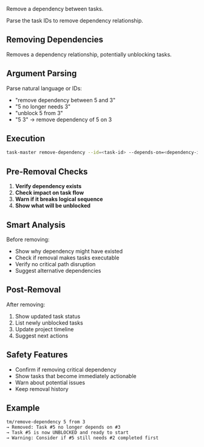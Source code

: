 Remove a dependency between tasks.


Parse the task IDs to remove dependency relationship.

## Removing Dependencies

Removes a dependency relationship, potentially unblocking tasks.

## Argument Parsing

Parse natural language or IDs:
- "remove dependency between 5 and 3"
- "5 no longer needs 3"
- "unblock 5 from 3"
- "5 3" → remove dependency of 5 on 3

## Execution

```bash
task-master remove-dependency --id=<task-id> --depends-on=<dependency-id>
```

## Pre-Removal Checks

1. **Verify dependency exists**
2. **Check impact on task flow**
3. **Warn if it breaks logical sequence**
4. **Show what will be unblocked**

## Smart Analysis

Before removing:
- Show why dependency might have existed
- Check if removal makes tasks executable
- Verify no critical path disruption
- Suggest alternative dependencies

## Post-Removal

After removing:
1. Show updated task status
2. List newly unblocked tasks
3. Update project timeline
4. Suggest next actions

## Safety Features

- Confirm if removing critical dependency
- Show tasks that become immediately actionable
- Warn about potential issues
- Keep removal history

## Example

```
tm/remove-dependency 5 from 3
→ Removed: Task #5 no longer depends on #3
→ Task #5 is now UNBLOCKED and ready to start
→ Warning: Consider if #5 still needs #2 completed first
```